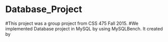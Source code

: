 # Database_Project
 
 #This project was a group project from CSS 475 Fall 2015.
 #We implemented Database project in MySQL by using MySQLBench.
 It created by 
 
